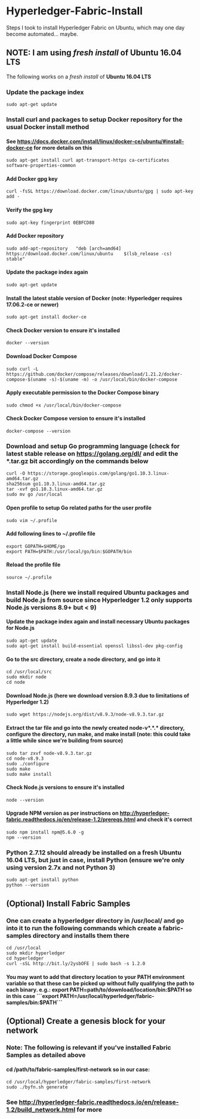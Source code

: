 # Hyperledger-Fabric-Install
Steps I took to install Hyperledger Fabric on Ubuntu, which may one day become automated... maybe.

## NOTE: I am using _fresh install_ of **Ubuntu 16.04 LTS**
The following works on a _fresh install_ of **Ubuntu 16.04 LTS**

### Update the package index
```sudo apt-get update```

### Install curl and packages to setup Docker repository for the usual Docker install method
#### See https://docs.docker.com/install/linux/docker-ce/ubuntu/#install-docker-ce for more details on this
```sudo apt-get install curl apt-transport-https ca-certificates software-properties-common```

#### Add Docker gpg key
```curl -fsSL https://download.docker.com/linux/ubuntu/gpg | sudo apt-key add -```

#### Verify the gpg key
```sudo apt-key fingerprint 0EBFCD88```

#### Add Docker repository
```sudo add-apt-repository   "deb [arch=amd64] https://download.docker.com/linux/ubuntu    $(lsb_release -cs)  stable"```

#### Update the package index again
```sudo apt-get update```

#### Install the latest stable version of Docker (note: Hyperledger requires 17.06.2-ce or newer)
```sudo apt-get install docker-ce```

#### Check Docker version to ensure it's installed
```docker --version```

#### Download Docker Compose
```sudo curl -L https://github.com/docker/compose/releases/download/1.21.2/docker-compose-$(uname -s)-$(uname -m) -o /usr/local/bin/docker-compose```

#### Apply executable permission to the Docker Compose binary
```sudo chmod +x /usr/local/bin/docker-compose```

#### Check Docker Compose version to ensure it's installed
```docker-compose --version```

### Download and setup Go programming language (check for latest stable release on https://golang.org/dl/ and edit the *.tar.gz bit accordingly on the commands below
```
curl -O https://storage.googleapis.com/golang/go1.10.3.linux-amd64.tar.gz
sha256sum go1.10.3.linux-amd64.tar.gz
tar -xvf go1.10.3.linux-amd64.tar.gz
sudo mv go /usr/local
```

#### Open profile to setup Go related paths for the user profile
```sudo vim ~/.profile```
 
#### Add following lines to ~/.profile file
```
export GOPATH=$HOME/go
export PATH=$PATH:/usr/local/go/bin:$GOPATH/bin
```
 
#### Reload the profile file
```source ~/.profile```

### Install Node.js (here we install required Ubuntu packages and build Node.js from source since Hyperledger 1.2 only supports Node.js versions 8.9+ but < 9)

#### Update the package index again and install necessary Ubuntu packages for Node.js
```
sudo apt-get update
sudo apt-get install build-essential openssl libssl-dev pkg-config
```

#### Go to the src directory, create a node directory, and go into it
```
cd /usr/local/src
sudo mkdir node
cd node
```
#### Download Node.js (here we download version 8.9.3 due to limitations of Hyperledger 1.2)
```sudo wget https://nodejs.org/dist/v8.9.3/node-v8.9.3.tar.gz```

#### Extract the tar file and go into the newly created node-v*.\*.\* directory, configure the directory, run make, and make install (note: this could take a little while since we're building from source)
```
sudo tar zxvf node-v8.9.3.tar.gz
cd node-v8.9.3
sudo ./configure
sudo make
sudo make install
```

#### Check Node.js versions to ensure it's installed
```node --version```

#### Upgrade NPM version as per instructions on http://hyperledger-fabric.readthedocs.io/en/release-1.2/prereqs.html and check it's correct
```
sudo npm install npm@5.6.0 -g
npm --version
```

### Python 2.7.12 should already be installed on a fresh Ubuntu 16.04 LTS, but just in case, install Python (ensure we're only using version 2.7x and not Python 3)
```
sudo apt-get install python
python --version
```

## (Optional) Install Fabric Samples
### One can create a hyperledger directory in /usr/local/ and go into it to run the following commands which create a fabric-samples directory and installs them there
```
cd /usr/local
sudo mkdir hyperledger
cd hyperledger
curl -sSL http://bit.ly/2ysbOFE | sudo bash -s 1.2.0
```

#### You may want to add that directory location to your PATH environment variable so that these can be picked up without fully qualifying the path to each binary. e.g.: export PATH=path/to/download/location/bin:$PATH so in this case ```export PATH=/usr/local/hyperledger/fabric-samples/bin:$PATH```

## (Optional) Create a genesis block for your network
### Note: The following is relevant if you've installed Fabric Samples as detailed above
#### cd /path/to/fabric-samples/first-network so in our case:
```
cd /usr/local/hyperledger/fabric-samples/first-network
sudo ./byfn.sh generate
```
### See http://hyperledger-fabric.readthedocs.io/en/release-1.2/build_network.html for more


